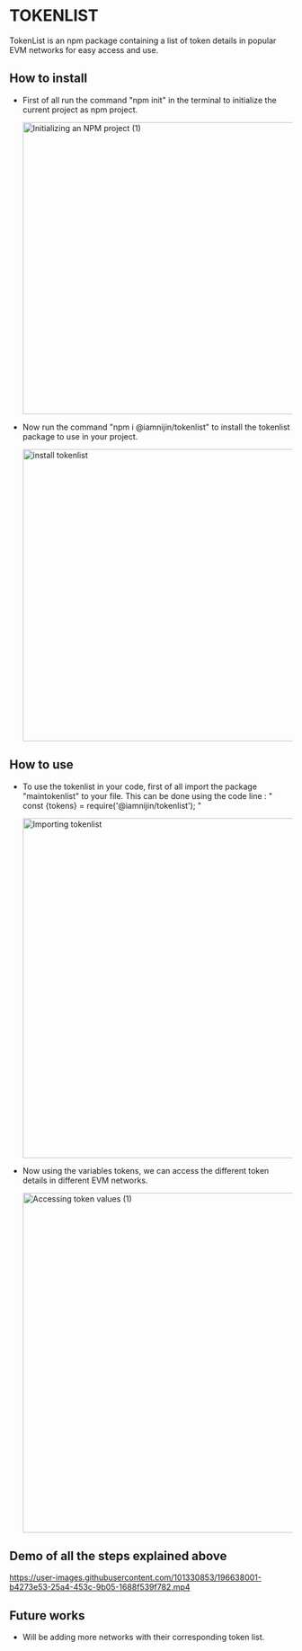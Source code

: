 # TOKENLIST

TokenList is an npm package containing a list of token details in popular EVM networks for easy access and use.

## How to install 

- First of all run the command "npm init" in the terminal to initialize the current project as npm project.

  <img width="520" alt="Initializing an NPM project (1)" src="https://user-images.githubusercontent.com/101330853/196613267-4416683e-6441-429b-abaa-5f30b8f0c174.png">

  
- Now run the command "npm i @iamnijin/tokenlist" to install the tokenlist package to use in your project.

  <img width="520" alt="install tokenlist" src="https://user-images.githubusercontent.com/101330853/196633860-97e56808-15e8-4de6-953b-1ab361d5145f.png">



## How to use

- To use the tokenlist in your code, first of all import the package "maintokenlist" to your file.
  This can be done using the code line : " const {tokens} = require('@iamnijin/tokenlist'); "
  
  <img width="605" alt="Importing tokenlist" src="https://user-images.githubusercontent.com/101330853/196633924-af957089-2293-4a73-a4b7-ca9064ba19e2.png">

  

- Now using the variables tokens, we can access the different token details in different EVM networks.

  <img width="605" alt="Accessing token values (1)" src="https://user-images.githubusercontent.com/101330853/196633936-432bdaea-b01a-4c54-abcb-459caefcc3b3.png">

## Demo of all the steps explained above



https://user-images.githubusercontent.com/101330853/196638001-b4273e53-25a4-453c-9b05-1688f539f782.mp4



## Future works

- Will be adding more networks with their corresponding token list.


